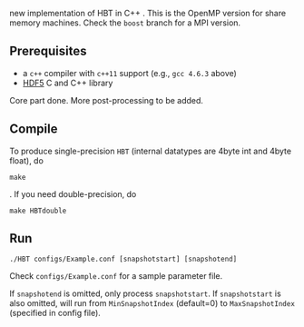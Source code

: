 new implementation of HBT in C++ . This is the OpenMP version for share memory machines. Check the `boost` branch for a MPI version.

## Prerequisites

- a `c++` compiler with `c++11` support (e.g., `gcc 4.6.3` above)
- [HDF5](https://www.hdfgroup.org/) C and C++ library

Core part done. More post-processing to be added.

## Compile
To produce single-precision `HBT` (internal datatypes are 4byte int and 4byte float), do

	make

. If you need double-precision, do

    make HBTdouble
 
## Run
 
    ./HBT configs/Example.conf [snapshotstart] [snapshotend]

Check `configs/Example.conf` for a sample parameter file.

If `snapshotend` is omitted, only process `snapshotstart`. If `snapshotstart` is also omitted, will run from `MinSnapshotIndex` (default=0) to `MaxSnapshotIndex` (specified in config file).